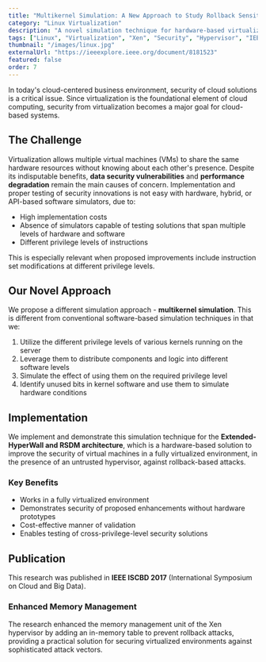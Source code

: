 ```yaml
---
title: "Multikernel Simulation: A New Approach to Study Rollback Sensitive Memory Architecture"
category: "Linux Virtualization"
description: "A novel simulation technique for hardware-based virtualization security solutions using multi-kernel privilege levels"
tags: ["Linux", "Virtualization", "Xen", "Security", "Hypervisor", "IEEE"]
thumbnail: "/images/linux.jpg"
externalUrl: "https://ieeexplore.ieee.org/document/8181523"
featured: false
order: 7
---
```


In today's cloud-centered business environment, security of cloud solutions is a critical issue. Since virtualization is the foundational element of cloud computing, security from virtualization becomes a major goal for cloud-based systems.

## The Challenge

Virtualization allows multiple virtual machines (VMs) to share the same hardware resources without knowing about each other's presence. Despite its indisputable benefits, **data security vulnerabilities** and **performance degradation** remain the main causes of concern. Implementation and proper testing of security innovations is not easy with hardware, hybrid, or API-based software simulators, due to:

- High implementation costs
- Absence of simulators capable of testing solutions that span multiple levels of hardware and software
- Different privilege levels of instructions

This is especially relevant when proposed improvements include instruction set modifications at different privilege levels.

## Our Novel Approach

We propose a different simulation approach - **multikernel simulation**. This is different from conventional software-based simulation techniques in that we:

1. Utilize the different privilege levels of various kernels running on the server
2. Leverage them to distribute components and logic into different software levels
3. Simulate the effect of using them on the required privilege level
4. Identify unused bits in kernel software and use them to simulate hardware conditions

## Implementation

We implement and demonstrate this simulation technique for the **Extended-HyperWall and RSDM architecture**, which is a hardware-based solution to improve the security of virtual machines in a fully virtualized environment, in the presence of an untrusted hypervisor, against rollback-based attacks.

### Key Benefits

- Works in a fully virtualized environment
- Demonstrates security of proposed enhancements without hardware prototypes
- Cost-effective manner of validation
- Enables testing of cross-privilege-level security solutions

## Publication

This research was published in **IEEE ISCBD 2017** (International Symposium on Cloud and Big Data).

### Enhanced Memory Management

The research enhanced the memory management unit of the Xen hypervisor by adding an in-memory table to prevent rollback attacks, providing a practical solution for securing virtualized environments against sophisticated attack vectors.
